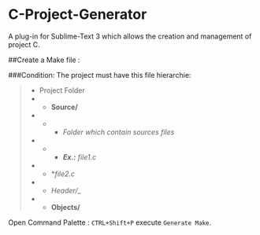 C-Project-Generator
===================

A plug-in for Sublime-Text 3 which allows the creation and management of project C.

##Create a Make file :

###Condition:
The project must have this file hierarchie:

>* Project Folder
>* * __Source/__ 
>* * * _Folder which contain sources files_
>* * * ___Ex.:__ file1.c_
>* * *_file2.c_
>* * _Header/__
>* * __Objects/__


Open  Command Palette : `CTRL+Shift+P` execute `Generate Make`.

